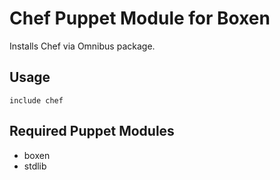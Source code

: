 # Chef Puppet Module for Boxen

Installs Chef via Omnibus package.

## Usage

```puppet
include chef
```

## Required Puppet Modules

* boxen
* stdlib
